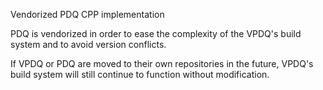 Vendorized PDQ CPP implementation

PDQ is vendorized in order to ease the complexity of the VPDQ's build system and to avoid version conflicts.

If VPDQ or PDQ are moved to their own repositories in the future, VPDQ's build system will still continue to function without modification.
